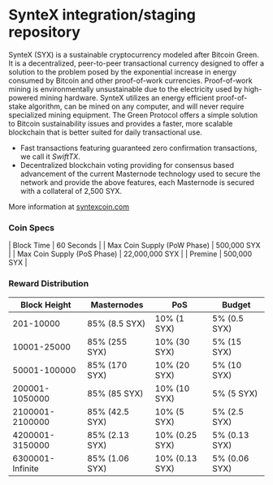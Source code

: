 SynteX integration/staging repository
=================================================

SynteX (SYX) is a sustainable cryptocurrency modeled after Bitcoin Green. It is a decentralized, peer-to-peer transactional currency designed to offer a solution to the problem posed by the exponential increase in energy consumed by Bitcoin and other proof-of-work currencies. Proof-of-work mining is environmentally unsustainable due to the electricity used by high-powered mining hardware. SynteX utilizes an energy efficient proof-of-stake algorithm, can be mined on any computer, and will never require specialized mining equipment. The Green Protocol offers a simple solution to Bitcoin sustainability issues and provides a faster, more scalable blockchain that is better suited for daily transactional use.

- Fast transactions featuring guaranteed zero confirmation transactions, we call it _SwiftTX_.
- Decentralized blockchain voting providing for consensus based advancement of the current Masternode
  technology used to secure the network and provide the above features, each Masternode is secured
  with a collateral of 2,500 SYX.

More information at [syntexcoin.com](http://www.syntexcoin.com)

### Coin Specs
| Block Time                  | 60 Seconds      |
| Max Coin Supply (PoW Phase) | 500,000 SYX     |
| Max Coin Supply (PoS Phase) | 22,000,000 SYX  |
| Premine                     | 500,000 SYX    |

### Reward Distribution

| **Block Height** | **Masternodes**  | **PoS**          | **Budget**      |
|------------------|------------------|------------------|-----------------|
| 201-10000        | 85% (8.5 SYX)    | 10% (1 SYX)      | 5% (0.5 SYX)    |
| 10001-25000      | 85% (255 SYX)    | 10% (30 SYX)     | 5% (15 SYX)     |
| 50001-100000     | 85% (170 SYX)    | 10% (20 SYX)     | 5% (10 SYX)     |
| 200001-1050000   | 85% (85 SYX)     | 10% (10 SYX)     | 5% (5 SYX)      |
| 2100001-2100000  | 85% (42.5 SYX)   | 10% (5 SYX)      | 5% (2.5 SYX)    |
| 4200001-3150000  | 85% (2.13 SYX)   | 10% (0.25 SYX)   | 5% (0.13 SYX)   |
| 6300001-Infinite | 85% (1.06 SYX)   | 10% (0.13 SYX)   | 5% (0.06 SYX)   |
